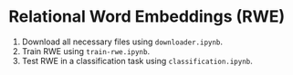# Relational Word Embeddings (RWE)

1. Download all necessary files using `downloader.ipynb`.
2. Train RWE using `train-rwe.ipynb`.
3. Test RWE in a classification task using `classification.ipynb`.